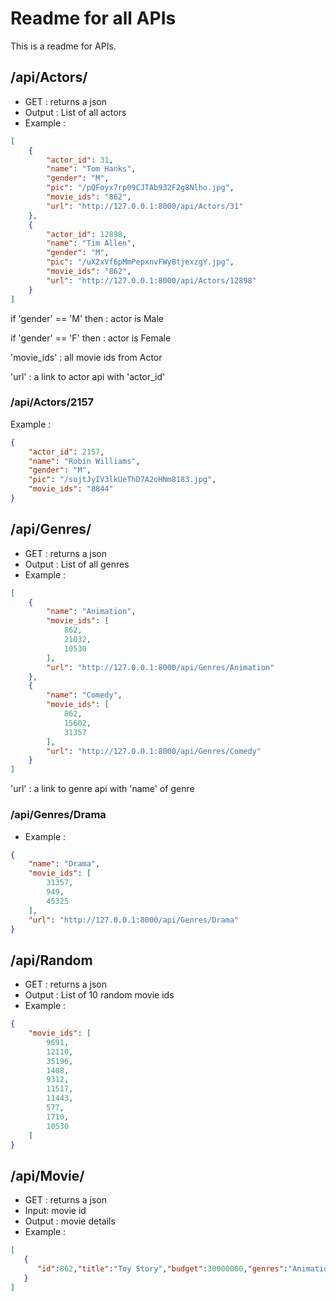 # Readme for all APIs
This is a readme for APIs.
## /api/Actors/
- GET : returns a json
- Output : List of all actors
- Example :
```json
[
    {
        "actor_id": 31,
        "name": "Tom Hanks",
        "gender": "M",
        "pic": "/pQFoyx7rp09CJTAb932F2g8Nlho.jpg",
        "movie_ids": "862",
        "url": "http://127.0.0.1:8000/api/Actors/31"
    },
    {
        "actor_id": 12898,
        "name": "Tim Allen",
        "gender": "M",
        "pic": "/uX2xVf6pMmPepxnvFWyBtjexzgY.jpg",
        "movie_ids": "862",
        "url": "http://127.0.0.1:8000/api/Actors/12898"
    }
]
```

if 'gender'  == 'M' then : actor is Male

if 'gender'  == 'F' then : actor is Female

'movie_ids' : all movie ids from Actor

'url' : a link to actor api with 'actor_id'

### /api/Actors/2157

Example :
```json
{
    "actor_id": 2157,
    "name": "Robin Williams",
    "gender": "M",
    "pic": "/sojtJyIV3lkUeThD7A2oHNm8183.jpg",
    "movie_ids": "8844"
}
```

## /api/Genres/
- GET : returns a json
- Output : List of all genres
- Example :
```json
[
    {
        "name": "Animation",
        "movie_ids": [
            862,
            21032,
            10530
        ],
        "url": "http://127.0.0.1:8000/api/Genres/Animation"
    },
    {
        "name": "Comedy",
        "movie_ids": [
            862,
            15602,
            31357
        ],
        "url": "http://127.0.0.1:8000/api/Genres/Comedy"
    }
]
```

'url' : a link to genre api with 'name' of genre
### /api/Genres/Drama
- Example :
```json
{
    "name": "Drama",
    "movie_ids": [
        31357,
        949,
        45325
    ],
    "url": "http://127.0.0.1:8000/api/Genres/Drama"
}
```
## /api/Random
- GET : returns a json
- Output : List of 10 random movie ids
- Example :
```json
{
    "movie_ids": [
        9691,
        12110,
        35196,
        1408,
        9312,
        11517,
        11443,
        577,
        1710,
        10530
    ]
}
```
## /api/Movie/
- GET : returns a json
- Input: movie id
- Output : movie details
- Example :
```json
[
   {
      "id":862,"title":"Toy Story","budget":30000000,"genres":"Animation,Comedy,Family","language":"en","overview":"Led by Woody, Andy's toys live happily in his room until Andy's birthday brings Buzz Lightyear onto the scene. Afraid of losing his place in Andy's heart, Woody plots against Buzz. But when circumstances separate Buzz and Woody from their owner, the duo eventually learns to put aside their differences.","companies":"Pixar Animation Studios","countries":"United States of America","release_date":"1995-10-30","revenue":373554033,"runtime":81.0,"vote_average":7.7,"vote_count":5415,"poster":"/rhIRbceoE9lR4veEXuwCC2wARtG.jpg"
   }
]
```
